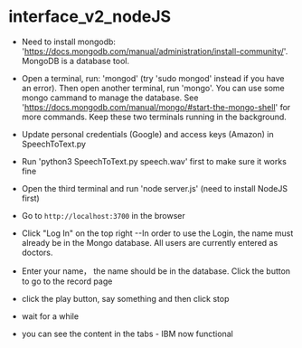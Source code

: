 # interface_v2_nodeJS

- Need to install mongodb: 'https://docs.mongodb.com/manual/administration/install-community/'. MongoDB is a database tool.

- Open a terminal, run: 'mongod' (try 'sudo mongod' instead if you have an error). Then open another terminal, run 'mongo'. You can use some mongo cammand to manage the database. See 'https://docs.mongodb.com/manual/mongo/#start-the-mongo-shell' for more commands. Keep these two terminals running in the background.

- Update personal credentials (Google) and access keys (Amazon) in SpeechToText.py

- Run 'python3 SpeechToText.py speech.wav' first to make sure it works fine

- Open the third terminal and run 'node server.js' (need to install NodeJS first)

- Go to `http://localhost:3700` in the browser

- Click "Log In" on the top right
	--In order to use the Login, the name must already be in the Mongo database. All users are currently entered as doctors.

- Enter your name， the name should be in the database. Click the button to go to the record page

- click the play button, say something and then click stop

- wait for a while

- you can see the content in the tabs - IBM now functional